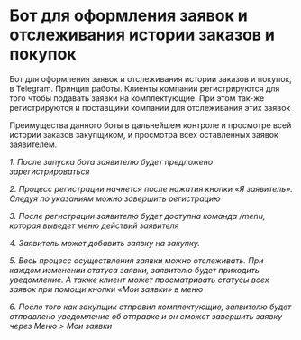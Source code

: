 # Бот для оформления заявок и отслеживания истории заказов и покупок
Бот для оформления заявок и отслеживания истории заказов и покупок, в Telegram.
Принцип работы.
Клиенты компании регистрируются для того чтобы подавать заявки на комплектующие. При этом так-же регистрируются и поставщики компании для отслеживания этих заявок

Преимущества данного боты в дальнейшем контроле и просмотре всей истории заказов закупщиком, и просмотра всех оставленных заявок заявителем.

_1. После запуска бота заявителю будет предложено зарегистрироваться_

_2. Процесс регистрации начнется после нажатия кнопки «Я заявитель». Следуя по указаниям можно завершить регистрацию_

_3. После регистрации заявителю будет доступна команда /menu, которая выведет меню действий заявителя_

_4. Заявитель может добавить заявку на закупку._

_5. Весь процесс осуществления заявки можно отслеживать. При каждом изменении статуса заявки, заявителю будет приходить уведомление. А также клиент может просматривать статусы всех заявок при помощи кнопки «Мои заявки» в меню_

_6. После того как закупщик отправил комплектующие, заявителю будет отправлено уведомление об отправке и он сможет завершить заявку через Меню > Мои заявки_
